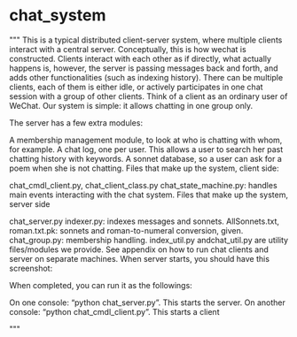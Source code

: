 # chat_system
"""
This is a typical ​distributed client-server system​, where multiple clients interact with a central server. Conceptually, this is how wechat is constructed. Clients interact with each other ​as if directly, what actually happens is, however, the server is passing messages back and forth, and adds other functionalities (such as indexing history). There can be multiple clients, each of them is either idle, or actively participates in one chat session with a group of other clients. Think of a client as an ordinary user of WeChat. Our system is simple: ​it allows chatting in one group only​​.

The server has a few extra modules:

A membership management module, to look at who is chatting with whom, for example.
A chat log, one per user. This allows a user to search her past chatting history with keywords.
A sonnet database, so a user can ask for a poem when she is not chatting.
Files that make up the system, client side:

chat_cmdl_client.py​​, ​chat_client_class.py​​
chat_state_machine.py​​: handles main events interacting with the chat system.
Files that make up the system, server side

chat_server.py​​
indexer.py​​: indexes messages and sonnets.
AllSonnets.txt, roman.txt.pk​​: sonnets and roman-to-numeral conversion, given.
chat_group.py​​: membership handling.
index_util.py​​ and ​chat_util.py​​ are utility files/modules we provide. See ​appendix​ on how to run chat clients and server on separate machines. When server starts, you should have this screenshot:

When completed, you can run it as the followings:

On one console: “python chat_server.py”. This starts the server.
On another console: “python chat_cmdl_client.py”. This starts a client

"""

